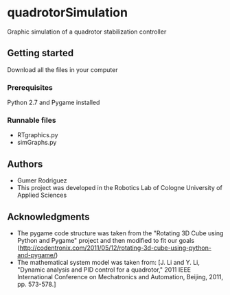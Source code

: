 # quadrotorSimulation
Graphic simulation of a quadrotor stabilization controller

## Getting started

Download all the files in your computer

### Prerequisites

Python 2.7 and Pygame installed

### Runnable files

* RTgraphics.py
* simGraphs.py

## Authors

* Gumer Rodriguez 
* This project was developed in the Robotics Lab of Cologne University of Applied Sciences

## Acknowledgments

* The pygame code structure was taken from the "Rotating 3D Cube using Python and Pygame" project and then modified to fit our goals (http://codentronix.com/2011/05/12/rotating-3d-cube-using-python-and-pygame/)
* The mathematical system model was taken from: [J. Li and Y. Li, "Dynamic analysis and PID control for a quadrotor," 2011 IEEE International Conference on Mechatronics and Automation, Beijing, 2011, pp. 573-578.]
